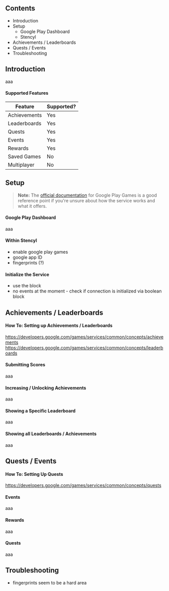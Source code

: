 ## Contents

* Introduction
* Setup
  * Google Play Dashboard
  * Stencyl
* Achievements / Leaderboards
* Quests / Events
* Troubleshooting
 

## Introduction

aaa

#### Supported Features

Feature | Supported?
--- | ---
Achievements | Yes
Leaderboards | Yes
Quests | Yes
Events | Yes 
Rewards | Yes
Saved Games | No
Multiplayer | No


## Setup

> **Note:** The [official documentation](https://developers.google.com/games/services/console/enabling) for Google Play Games is a good reference point if you're unsure about how the service works and what it offers.

#### Google Play Dashboard

aaa

#### Within Stencyl

- enable google play games
- google app ID
- fingerprints (?)

#### Initialize the Service

- use the block
- no events at the moment - check if connection is initialized via boolean block


## Achievements / Leaderboards

#### How To: Setting up Achievements / Leaderboards

https://developers.google.com/games/services/common/concepts/achievements
https://developers.google.com/games/services/common/concepts/leaderboards

#### Submitting Scores

aaa

#### Increasing / Unlocking Achievements

aaa

#### Showing a Specific Leaderboard

aaa

#### Showing all Leaderboards / Achievements

aaa


## Quests / Events

#### How To: Setting Up Quests

https://developers.google.com/games/services/common/concepts/quests

#### Events

aaa

#### Rewards

aaa

#### Quests

aaa


## Troubleshooting

- fingerprints seem to be a hard area

